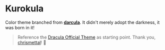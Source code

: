 # Kurokula

Color theme branched from [**darcula**](https://github.com/helix-editor/helix/blob/master/runtime/themes/darcula.toml). It didn't merely adopt the darkness, it was born in it!

> Reference the [Dracula Official Theme](https://github.com/dracula/obsidian) as starting point. Thank you, [chrismettal](https://gitlab.com/chrismettal)! 🙇
